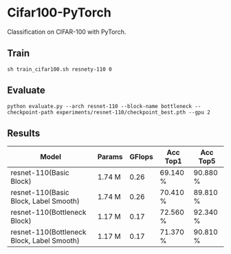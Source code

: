 # Cifar100-PyTorch
Classification on CIFAR-100 with PyTorch.

## Train 
```shell
sh train_cifar100.sh resnety-110 0
```

## Evaluate
```shell
python evaluate.py --arch resnet-110 --block-name bottleneck --checkpoint-path experiments/resnet-110/checkpoint_best.pth --gpu 2
```

## Results
|                   Model                        |      Params    |     GFlops     |    Acc Top1   |    Acc Top5    |
| ---------------------------------------------- | -------------- | -------------- | ------------- | -------------- |
|     resnet-110(Basic Block)                    |      1.74 M    |      0.26      |    69.140 %   |    90.880 %    |
|     resnet-110(Basic Block, Label Smooth)      |      1.74 M    |      0.26      |    70.410 %   |    89.810 %    |
|     resnet-110(Bottleneck Block)               |      1.17 M    |      0.17      |    72.560 %   |    92.340 %    |
|     resnet-110(Bottleneck Block, Label Smooth) |      1.17 M    |      0.17      |    71.370 %   |    90.810 %    |